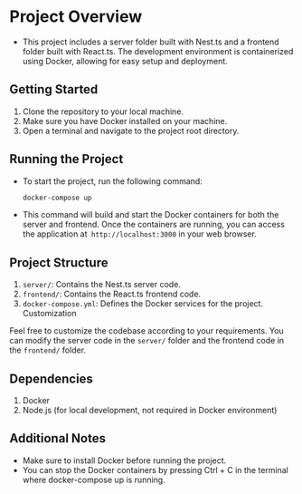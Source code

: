 # Project Overview

- This project includes a server folder built with Nest.ts and a frontend folder built with React.ts. The development environment is containerized using Docker, allowing for easy setup and deployment.

## Getting Started

1. Clone the repository to your local machine.
2. Make sure you have Docker installed on your machine.
3. Open a terminal and navigate to the project root directory.

## Running the Project

- To start the project, run the following command:

  ```bash
  docker-compose up
  ```

- This command will build and start the Docker containers for both the server and frontend. Once the containers are running, you can access the application at` http://localhost:3000` in your web browser.

## Project Structure

1. `server/`: Contains the Nest.ts server code.
2. `frontend/`: Contains the React.ts frontend code.
3. `docker-compose.yml`: Defines the Docker services for the project.
   Customization

Feel free to customize the codebase according to your requirements. You can modify the server code in the `server/` folder and the frontend code in the `frontend/` folder.

## Dependencies

1. Docker
2. Node.js (for local development, not required in Docker environment)

## Additional Notes

- Make sure to install Docker before running the project.
- You can stop the Docker containers by pressing Ctrl + C in the terminal where docker-compose up is running.
